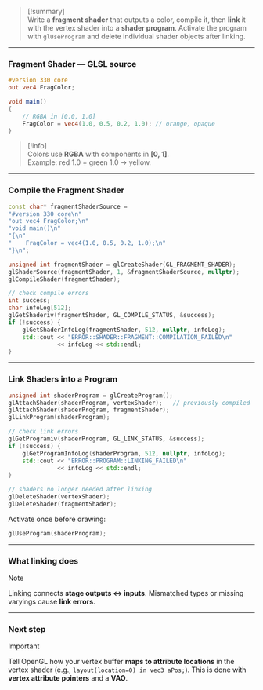 > [!summary]  
> Write a **fragment shader** that outputs a color, compile it, then **link** it with the vertex shader into a **shader program**. Activate the program with `glUseProgram` and delete individual shader objects after linking.

---

### Fragment Shader — GLSL source

```glsl
#version 330 core
out vec4 FragColor;

void main()
{
    // RGBA in [0.0, 1.0]
    FragColor = vec4(1.0, 0.5, 0.2, 1.0); // orange, opaque
}
```

> [!info]  
> Colors use **RGBA** with components in **[0, 1]**.  
> Example: red 1.0 + green 1.0 → yellow.

---

### Compile the Fragment Shader

```cpp
const char* fragmentShaderSource =
"#version 330 core\n"
"out vec4 FragColor;\n"
"void main()\n"
"{\n"
"    FragColor = vec4(1.0, 0.5, 0.2, 1.0);\n"
"}\n";

unsigned int fragmentShader = glCreateShader(GL_FRAGMENT_SHADER);
glShaderSource(fragmentShader, 1, &fragmentShaderSource, nullptr);
glCompileShader(fragmentShader);

// check compile errors
int success;
char infoLog[512];
glGetShaderiv(fragmentShader, GL_COMPILE_STATUS, &success);
if (!success) {
    glGetShaderInfoLog(fragmentShader, 512, nullptr, infoLog);
    std::cout << "ERROR::SHADER::FRAGMENT::COMPILATION_FAILED\n"
              << infoLog << std::endl;
}
```

---

### Link Shaders into a Program

```cpp
unsigned int shaderProgram = glCreateProgram();
glAttachShader(shaderProgram, vertexShader);   // previously compiled
glAttachShader(shaderProgram, fragmentShader);
glLinkProgram(shaderProgram);

// check link errors
glGetProgramiv(shaderProgram, GL_LINK_STATUS, &success);
if (!success) {
    glGetProgramInfoLog(shaderProgram, 512, nullptr, infoLog);
    std::cout << "ERROR::PROGRAM::LINKING_FAILED\n"
              << infoLog << std::endl;
}

// shaders no longer needed after linking
glDeleteShader(vertexShader);
glDeleteShader(fragmentShader);
```

Activate once before drawing:

```cpp
glUseProgram(shaderProgram);
```

---

### What linking does

> [!note]  
> Linking connects **stage outputs ↔ inputs**. Mismatched types or missing varyings cause **link errors**.

---

### Next step

> [!important]  
> Tell OpenGL how your vertex buffer **maps to attribute locations** in the vertex shader (e.g., `layout(location=0) in vec3 aPos;`). This is done with **vertex attribute pointers** and a **VAO**.